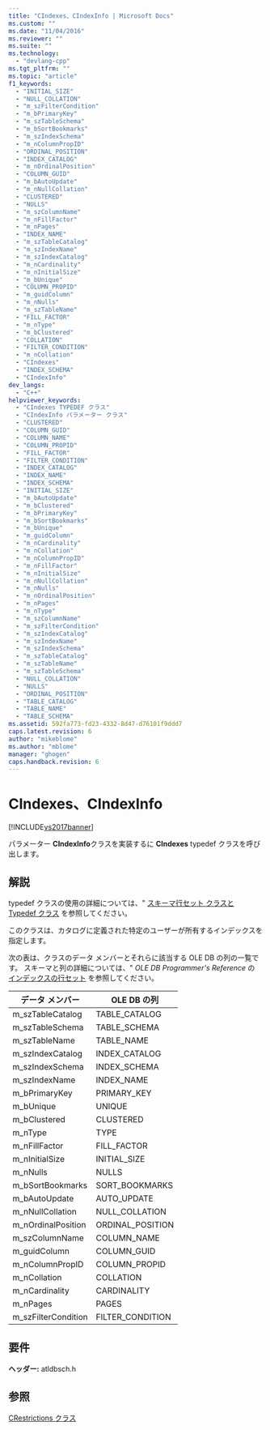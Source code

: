 ```yaml
---
title: "CIndexes、CIndexInfo | Microsoft Docs"
ms.custom: ""
ms.date: "11/04/2016"
ms.reviewer: ""
ms.suite: ""
ms.technology: 
  - "devlang-cpp"
ms.tgt_pltfrm: ""
ms.topic: "article"
f1_keywords: 
  - "INITIAL_SIZE"
  - "NULL_COLLATION"
  - "m_szFilterCondition"
  - "m_bPrimaryKey"
  - "m_szTableSchema"
  - "m_bSortBookmarks"
  - "m_szIndexSchema"
  - "m_nColumnPropID"
  - "ORDINAL_POSITION"
  - "INDEX_CATALOG"
  - "m_nOrdinalPosition"
  - "COLUMN_GUID"
  - "m_bAutoUpdate"
  - "m_nNullCollation"
  - "CLUSTERED"
  - "NULLS"
  - "m_szColumnName"
  - "m_nFillFactor"
  - "m_nPages"
  - "INDEX_NAME"
  - "m_szTableCatalog"
  - "m_szIndexName"
  - "m_szIndexCatalog"
  - "m_nCardinality"
  - "m_nInitialSize"
  - "m_bUnique"
  - "COLUMN_PROPID"
  - "m_guidColumn"
  - "m_nNulls"
  - "m_szTableName"
  - "FILL_FACTOR"
  - "m_nType"
  - "m_bClustered"
  - "COLLATION"
  - "FILTER_CONDITION"
  - "m_nCollation"
  - "CIndexes"
  - "INDEX_SCHEMA"
  - "CIndexInfo"
dev_langs: 
  - "C++"
helpviewer_keywords: 
  - "CIndexes TYPEDEF クラス"
  - "CIndexInfo パラメーター クラス"
  - "CLUSTERED"
  - "COLUMN_GUID"
  - "COLUMN_NAME"
  - "COLUMN_PROPID"
  - "FILL_FACTOR"
  - "FILTER_CONDITION"
  - "INDEX_CATALOG"
  - "INDEX_NAME"
  - "INDEX_SCHEMA"
  - "INITIAL_SIZE"
  - "m_bAutoUpdate"
  - "m_bClustered"
  - "m_bPrimaryKey"
  - "m_bSortBookmarks"
  - "m_bUnique"
  - "m_guidColumn"
  - "m_nCardinality"
  - "m_nCollation"
  - "m_nColumnPropID"
  - "m_nFillFactor"
  - "m_nInitialSize"
  - "m_nNullCollation"
  - "m_nNulls"
  - "m_nOrdinalPosition"
  - "m_nPages"
  - "m_nType"
  - "m_szColumnName"
  - "m_szFilterCondition"
  - "m_szIndexCatalog"
  - "m_szIndexName"
  - "m_szIndexSchema"
  - "m_szTableCatalog"
  - "m_szTableName"
  - "m_szTableSchema"
  - "NULL_COLLATION"
  - "NULLS"
  - "ORDINAL_POSITION"
  - "TABLE_CATALOG"
  - "TABLE_NAME"
  - "TABLE_SCHEMA"
ms.assetid: 592fa773-fd23-4332-8d47-d76101f9ddd7
caps.latest.revision: 6
author: "mikeblome"
ms.author: "mblome"
manager: "ghogen"
caps.handback.revision: 6
---
```

# CIndexes、CIndexInfo
[!INCLUDE[vs2017banner](../../assembler/inline/includes/vs2017banner.md)]

パラメーター **CIndexInfo**クラスを実装するに **CIndexes** typedef クラスを呼び出します。  
  
## 解説  
 typedef クラスの使用の詳細については、" [スキーマ行セット クラスと Typedef クラス](../Topic/Schema%20Rowset%20Classes%20and%20Typedef%20Classes.md) を参照してください。  
  
 このクラスは、カタログに定義された特定のユーザーが所有するインデックスを指定します。  
  
 次の表は、クラスのデータ メンバーとそれらに該当する OLE DB の列の一覧です。  スキーマと列の詳細については、" *OLE DB Programmer's Reference* の [インデックスの行セット](https://msdn.microsoft.com/en-us/library/ms709712.aspx) を参照してください。  
  
|データ メンバー|OLE DB の列|  
|--------------|---------------|  
|m\_szTableCatalog|TABLE\_CATALOG|  
|m\_szTableSchema|TABLE\_SCHEMA|  
|m\_szTableName|TABLE\_NAME|  
|m\_szIndexCatalog|INDEX\_CATALOG|  
|m\_szIndexSchema|INDEX\_SCHEMA|  
|m\_szIndexName|INDEX\_NAME|  
|m\_bPrimaryKey|PRIMARY\_KEY|  
|m\_bUnique|UNIQUE|  
|m\_bClustered|CLUSTERED|  
|m\_nType|TYPE|  
|m\_nFillFactor|FILL\_FACTOR|  
|m\_nInitialSize|INITIAL\_SIZE|  
|m\_nNulls|NULLS|  
|m\_bSortBookmarks|SORT\_BOOKMARKS|  
|m\_bAutoUpdate|AUTO\_UPDATE|  
|m\_nNullCollation|NULL\_COLLATION|  
|m\_nOrdinalPosition|ORDINAL\_POSITION|  
|m\_szColumnName|COLUMN\_NAME|  
|m\_guidColumn|COLUMN\_GUID|  
|m\_nColumnPropID|COLUMN\_PROPID|  
|m\_nCollation|COLLATION|  
|m\_nCardinality|CARDINALITY|  
|m\_nPages|PAGES|  
|m\_szFilterCondition|FILTER\_CONDITION|  
  
## 要件  
 **ヘッダー:** atldbsch.h  
  
## 参照  
 [CRestrictions クラス](../Topic/CRestrictions%20Class.md)